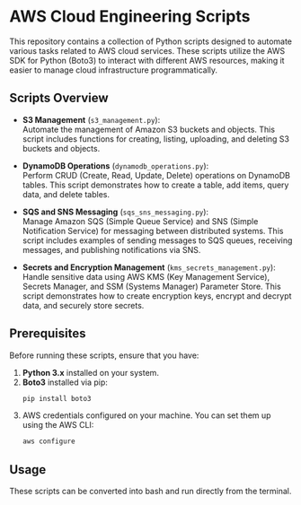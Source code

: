 # AWS Cloud Engineering Scripts

This repository contains a collection of Python scripts designed to automate various tasks related to AWS cloud services. These scripts utilize the AWS SDK for Python (Boto3) to interact with different AWS resources, making it easier to manage cloud infrastructure programmatically.

## Scripts Overview

- **S3 Management** (`s3_management.py`):  
  Automate the management of Amazon S3 buckets and objects. This script includes functions for creating, listing, uploading, and deleting S3 buckets and objects.

- **DynamoDB Operations** (`dynamodb_operations.py`):  
  Perform CRUD (Create, Read, Update, Delete) operations on DynamoDB tables. This script demonstrates how to create a table, add items, query data, and delete tables.

- **SQS and SNS Messaging** (`sqs_sns_messaging.py`):  
  Manage Amazon SQS (Simple Queue Service) and SNS (Simple Notification Service) for messaging between distributed systems. This script includes examples of sending messages to SQS queues, receiving messages, and publishing notifications via SNS.

- **Secrets and Encryption Management** (`kms_secrets_management.py`):  
  Handle sensitive data using AWS KMS (Key Management Service), Secrets Manager, and SSM (Systems Manager) Parameter Store. This script demonstrates how to create encryption keys, encrypt and decrypt data, and securely store secrets.

## Prerequisites

Before running these scripts, ensure that you have:

1. **Python 3.x** installed on your system.
2. **Boto3** installed via pip:
   ```bash
   pip install boto3
3. AWS credentials configured on your machine. You can set them up using the AWS CLI:
   ```bash
   aws configure

## Usage

These scripts can be converted into bash and run directly from the terminal.
